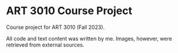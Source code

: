 # ART 3010 Course Project
Course project for ART 3010 (Fall 2023).

All code and text content was written by me. Images, however, were retrieved from external sources.
